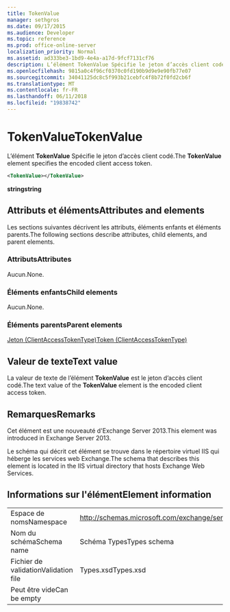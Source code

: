 ```yaml
---
title: TokenValue
manager: sethgros
ms.date: 09/17/2015
ms.audience: Developer
ms.topic: reference
ms.prod: office-online-server
localization_priority: Normal
ms.assetid: ad333be3-1bd9-4e4a-a17d-9fcf7131cf76
description: L’élément TokenValue Spécifie le jeton d’accès client codé.
ms.openlocfilehash: 9815a0c4f96cf0370c0fd190b9d9e9e90fb77e07
ms.sourcegitcommit: 34041125dc8c5f993b21cebfc4f8b72f0fd2cb6f
ms.translationtype: MT
ms.contentlocale: fr-FR
ms.lasthandoff: 06/11/2018
ms.locfileid: "19838742"
---
```

# <a name="tokenvalue"></a><span data-ttu-id="a3b2e-103">TokenValue</span><span class="sxs-lookup"><span data-stu-id="a3b2e-103">TokenValue</span></span>

<span data-ttu-id="a3b2e-104">L’élément **TokenValue** Spécifie le jeton d’accès client codé.</span><span class="sxs-lookup"><span data-stu-id="a3b2e-104">The **TokenValue** element specifies the encoded client access token.</span></span> 
  
```XML
<TokenValue></TokenValue>
```

 <span data-ttu-id="a3b2e-105">**string**</span><span class="sxs-lookup"><span data-stu-id="a3b2e-105">**string**</span></span>
## <a name="attributes-and-elements"></a><span data-ttu-id="a3b2e-106">Attributs et éléments</span><span class="sxs-lookup"><span data-stu-id="a3b2e-106">Attributes and elements</span></span>

<span data-ttu-id="a3b2e-107">Les sections suivantes décrivent les attributs, éléments enfants et éléments parents.</span><span class="sxs-lookup"><span data-stu-id="a3b2e-107">The following sections describe attributes, child elements, and parent elements.</span></span>
  
### <a name="attributes"></a><span data-ttu-id="a3b2e-108">Attributs</span><span class="sxs-lookup"><span data-stu-id="a3b2e-108">Attributes</span></span>

<span data-ttu-id="a3b2e-109">Aucun.</span><span class="sxs-lookup"><span data-stu-id="a3b2e-109">None.</span></span>
  
### <a name="child-elements"></a><span data-ttu-id="a3b2e-110">Éléments enfants</span><span class="sxs-lookup"><span data-stu-id="a3b2e-110">Child elements</span></span>

<span data-ttu-id="a3b2e-111">Aucun.</span><span class="sxs-lookup"><span data-stu-id="a3b2e-111">None.</span></span>
  
### <a name="parent-elements"></a><span data-ttu-id="a3b2e-112">Éléments parents</span><span class="sxs-lookup"><span data-stu-id="a3b2e-112">Parent elements</span></span>

[<span data-ttu-id="a3b2e-113">Jeton (ClientAccessTokenType)</span><span class="sxs-lookup"><span data-stu-id="a3b2e-113">Token (ClientAccessTokenType)</span></span>](token-clientaccesstokentype.md)
  
## <a name="text-value"></a><span data-ttu-id="a3b2e-114">Valeur de texte</span><span class="sxs-lookup"><span data-stu-id="a3b2e-114">Text value</span></span>

<span data-ttu-id="a3b2e-115">La valeur de texte de l’élément **TokenValue** est le jeton d’accès client codé.</span><span class="sxs-lookup"><span data-stu-id="a3b2e-115">The text value of the **TokenValue** element is the encoded client access token.</span></span> 
  
## <a name="remarks"></a><span data-ttu-id="a3b2e-116">Remarques</span><span class="sxs-lookup"><span data-stu-id="a3b2e-116">Remarks</span></span>

<span data-ttu-id="a3b2e-117">Cet élément est une nouveauté d'Exchange Server 2013.</span><span class="sxs-lookup"><span data-stu-id="a3b2e-117">This element was introduced in Exchange Server 2013.</span></span>
  
<span data-ttu-id="a3b2e-118">Le schéma qui décrit cet élément se trouve dans le répertoire virtuel IIS qui héberge les services web Exchange.</span><span class="sxs-lookup"><span data-stu-id="a3b2e-118">The schema that describes this element is located in the IIS virtual directory that hosts Exchange Web Services.</span></span>
  
## <a name="element-information"></a><span data-ttu-id="a3b2e-119">Informations sur l'élément</span><span class="sxs-lookup"><span data-stu-id="a3b2e-119">Element information</span></span>

|||
|:-----|:-----|
|<span data-ttu-id="a3b2e-120">Espace de noms</span><span class="sxs-lookup"><span data-stu-id="a3b2e-120">Namespace</span></span>  <br/> |http://schemas.microsoft.com/exchange/services/2006/types  <br/> |
|<span data-ttu-id="a3b2e-121">Nom du schéma</span><span class="sxs-lookup"><span data-stu-id="a3b2e-121">Schema name</span></span>  <br/> |<span data-ttu-id="a3b2e-122">Schéma Types</span><span class="sxs-lookup"><span data-stu-id="a3b2e-122">Types schema</span></span>  <br/> |
|<span data-ttu-id="a3b2e-123">Fichier de validation</span><span class="sxs-lookup"><span data-stu-id="a3b2e-123">Validation file</span></span>  <br/> |<span data-ttu-id="a3b2e-124">Types.xsd</span><span class="sxs-lookup"><span data-stu-id="a3b2e-124">Types.xsd</span></span>  <br/> |
|<span data-ttu-id="a3b2e-125">Peut être vide</span><span class="sxs-lookup"><span data-stu-id="a3b2e-125">Can be empty</span></span>  <br/> ||
   

